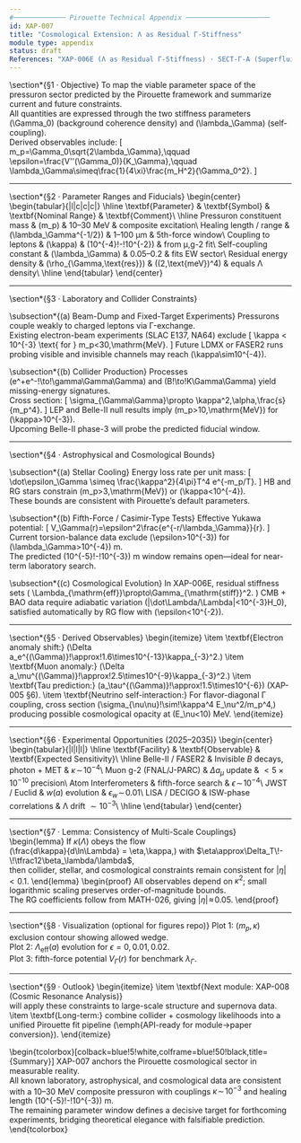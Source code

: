 ```yaml
---
#───────────── Pirouette Technical Appendix ─────────────────────
id: XAP-007
title: "Cosmological Extension: Λ as Residual Γ-Stiffness"
module type: appendix
status: draft
References: "XAP-006E (Λ as Residual Γ-Stiffness) · SECT-Γ-A (Superfluid Pressuron) · DYNA-004 (Substrate Action of Time) · MATH-013 (Leptonic Γ-Sector) · MATH-026 (Renormalization Flow)"
---
```


\section*{§1 · Objective}
To map the viable parameter space of the pressuron sector predicted by the Pirouette framework and summarize current and future constraints.  
All quantities are expressed through the two stiffness parameters  
\(\Gamma_0\) (background coherence density) and \(\lambda_\Gamma\) (self-coupling).  
Derived observables include:
\[
m_p=\Gamma_0\sqrt{2\lambda_\Gamma},\qquad 
\epsilon=\frac{V''(\Gamma_0)}{K_\Gamma},\qquad
\lambda_\Gamma\simeq\frac{1}{4\xi}\frac{m_H^2}{\Gamma_0^2}.
\]

---

\section*{§2 · Parameter Ranges and Fiducials}
\begin{center}
\begin{tabular}{|l|c|c|c|}
\hline
\textbf{Parameter} & \textbf{Symbol} & \textbf{Nominal Range} & \textbf{Comment}\\
\hline
Pressuron constituent mass & \(m_p\) & 10–30 MeV & composite excitation\\
Healing length / range & \(\lambda_\Gamma^{-1/2}\) & 1–100 μm & 5th-force window\\
Coupling to leptons & \(\kappa\) & \(10^{-4}\!-\!10^{-2}\) & from μ,g-2 fit\\
Self-coupling constant & \(\lambda_\Gamma\) & 0.05–0.2 & fits EW sector\\
Residual energy density & \(\rho_{\Gamma,\text{res}}\) & \((2\,\text{meV})^4\) & equals Λ density\\
\hline
\end{tabular}
\end{center}

---

\section*{§3 · Laboratory and Collider Constraints}

\subsection*{(a) Beam-Dump and Fixed-Target Experiments}
Pressurons couple weakly to charged leptons via Γ-exchange.  
Existing electron-beam experiments (SLAC E137, NA64) exclude
\[
\kappa < 10^{-3} \text{ for } m_p<30\,\mathrm{MeV}.
\]
Future LDMX or FASER2 runs probing visible and invisible channels may reach \(\kappa\sim10^{-4}\).

\subsection*{(b) Collider Production}
Processes \(e^+e^-\!\to\!\gamma\Gamma\Gamma\) and \(B\!\to\!K\Gamma\Gamma\) yield missing-energy signatures.  
Cross section:
\[
\sigma_{\Gamma\Gamma}\propto \kappa^2\,\alpha\,\frac{s}{m_p^4}.
\]
LEP and Belle-II null results imply \(m_p>10\,\mathrm{MeV}\) for \(\kappa>10^{-3}\).  
Upcoming Belle-II phase-3 will probe the predicted fiducial window.

---

\section*{§4 · Astrophysical and Cosmological Bounds}

\subsection*{(a) Stellar Cooling}
Energy loss rate per unit mass:
\[
\dot\epsilon_\Gamma \simeq \frac{\kappa^2}{4\pi}T^4 e^{-m_p/T}.
\]
HB and RG stars constrain \(m_p>3\,\mathrm{MeV}\) or \(\kappa<10^{-4}\).  
These bounds are consistent with Pirouette’s default parameters.

\subsection*{(b) Fifth-Force / Casimir-Type Tests}
Effective Yukawa potential:
\[
V_\Gamma(r)=\epsilon^2\frac{e^{-r/\lambda_\Gamma}}{r}.
\]
Current torsion-balance data exclude \(\epsilon>10^{-3}\) for \(\lambda_\Gamma>10^{-4}\) m.  
The predicted \(10^{-5}\!-\!10^{-3}\) m window remains open—ideal for near-term laboratory search.

\subsection*{(c) Cosmological Evolution}
In XAP-006E, residual stiffness sets
\(
\Lambda_{\mathrm{eff}}\propto\Gamma_{\mathrm{stiff}}^2.
\)
CMB + BAO data require adiabatic variation \(|\dot\Lambda/\Lambda|<10^{-3}H_0\), satisfied automatically by RG flow with \(\epsilon<10^{-2}\).

---

\section*{§5 · Derived Observables}
\begin{itemize}
\item \textbf{Electron anomaly shift:}
  \(\Delta a_e^{(\Gamma)}\!\approx\!1.6\times10^{-13}\kappa_{-3}^2.\)
\item \textbf{Muon anomaly:}
  \(\Delta a_\mu^{(\Gamma)}\!\approx\!2.5\times10^{-9}\kappa_{-3}^2.\)
\item \textbf{Tau prediction:}
  \(a_\tau^{(\Gamma)}\!\approx\!1.5\times10^{-6}\) (XAP-005 §6).
\item \textbf{Neutrino self-interaction:}
  For flavor-diagonal Γ coupling, cross section
  \(\sigma_{\nu\nu}\!\sim\!\kappa^4 E_\nu^2/m_p^4,\)
  producing possible cosmological opacity at \(E_\nu<10\) MeV.
\end{itemize}

---

\section*{§6 · Experimental Opportunities (2025–2035)}
\begin{center}
\begin{tabular}{|l|l|l|}
\hline
\textbf{Facility} & \textbf{Observable} & \textbf{Expected Sensitivity}\\
\hline
Belle-II / FASER2 & Invisible $B$ decays, photon + MET & $\kappa\!\sim\!10^{-4}$\\
Muon g-2 (FNAL/J-PARC) & $\Delta a_\mu$ update & $<5\times10^{-10}$ precision\\
Atom Interferometers & fifth-force search & $\epsilon\!\sim\!10^{-4}$\\
JWST / Euclid & $w(a)$ evolution & $\epsilon_w\!\sim\!0.01$\\
LISA / DECIGO & ISW-phase correlations & Λ drift $\sim10^{-3}$\\
\hline
\end{tabular}
\end{center}

---

\section*{§7 · Lemma: Consistency of Multi-Scale Couplings}
\begin{lemma}
If $\kappa(\Lambda)$ obeys the flow  
\(\frac{d\kappa}{d\ln\Lambda} = \eta\,\kappa,\)
with $\eta\approx\Delta_T\!-\!\tfrac12\beta_\lambda/\lambda$,  
then collider, stellar, and cosmological constraints remain consistent for $|\eta|<0.1$.
\end{lemma}
\begin{proof}
All observables depend on $\kappa^2$; small logarithmic scaling preserves order-of-magnitude bounds.  
The RG coefficients follow from MATH-026, giving $|\eta|\!\approx\!0.05$.
\end{proof}

---

\section*{§8 · Visualization (optional for figures repo)}
Plot 1: $(m_p,\kappa)$ exclusion contour showing allowed wedge.  
Plot 2: $\Lambda_{\mathrm{eff}}(a)$ evolution for $\epsilon=0,0.01,0.02$.  
Plot 3: fifth-force potential $V_\Gamma(r)$ for benchmark $\lambda_\Gamma$.

---

\section*{§9 · Outlook}
\begin{itemize}
\item \textbf{Next module: XAP-008 (Cosmic Resonance Analysis)}  
  will apply these constraints to large-scale structure and supernova data.
\item \textbf{Long-term:} combine collider + cosmology likelihoods into a unified Pirouette fit pipeline (\emph{API-ready for module→paper conversion}).
\end{itemize}

\begin{tcolorbox}[colback=blue!5!white,colframe=blue!50!black,title={Summary}]
XAP-007 anchors the Pirouette cosmological sector in measurable reality.  
All known laboratory, astrophysical, and cosmological data are consistent with a 10–30 MeV composite pressuron with couplings $\kappa\!\sim\!10^{-3}$ and healing length \(10^{-5}\!-\!10^{-3}\) m.  
The remaining parameter window defines a decisive target for forthcoming experiments, bridging theoretical elegance with falsifiable prediction.
\end{tcolorbox}





